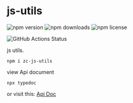 # js-utils
![npm version](https://img.shields.io/npm/v/zc-js-utils)
![npm downloads](https://img.shields.io/npm/dm/zc-js-utils)
![npm license](https://img.shields.io/npm/l/zc-js-utils)

![GitHub Actions Status](https://github.com/alislin/js-utils/actions/workflows/npm-publish.yml/badge.svg)

js utils.

```shell
npm i zc-js-utils
```


view Api document
```
npx typedoc
```

or visit this: [Api Doc](https://alislin.github.io/js-utils)
